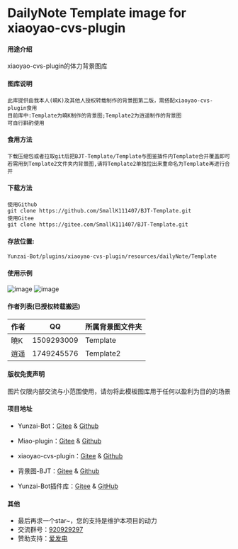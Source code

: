 # DailyNote Template image for xiaoyao-cvs-plugin

#### 用途介绍
xiaoyao-cvs-plugin的体力背景图库

#### 图库说明
```
此库提供由我本人(曉K)及其他人授权转载制作的背景图第二版，需搭配xiaoyao-cvs-plugin食用
目前库中:Template为曉K制作的背景图;Template2为逍遥制作的背景图
可自行斟酌使用
```

#### 食用方法
```
下载压缩包或者拉取git后把BJT-Template/Template与图鉴插件内Template合并覆盖即可
若需用到Template2文件夹内背景图,请将Template2单独拉出来重命名为Template再进行合并
```

#### 下载方法
```
使用Github
git clone https://github.com/SmallK111407/BJT-Template.git
使用Gitee
git clone https://gitee.com/SmallK111407/BJT-Template.git
```

#### 存放位置:
```
Yunzai-Bot/plugins/xiaoyao-cvs-plugin/resources/dailyNote/Template
```
#### 使用示例
![image](https://gitee.com/SmallK111407/img-folder2/blob/main/resources/ys1.png)
![image](https://gitee.com/SmallK111407/img-folder2/blob/main/resources/ys2.png)

#### 作者列表(已授权转载搬运)
| 作者 | QQ | 所属背景图文件夹 |
| --- | --- | --- |
|曉K|1509293009|Template|
|逍遥|1749245576|Template2|

#### 版权免责声明
图片仅限内部交流与小范围使用，请勿将此模板图库用于任何以盈利为目的的场景

#### 项目地址
* Yunzai-Bot：[Gitee](https://gitee.com/Le-niao/Yunzai-Bot) & [Github](https://github.com/Le-niao/Yunzai-Bot)

* Miao-plugin：[Gitee](https://gitee.com/yoimiya-kokomi/miao-plugin) & [Github](https://github.com/yoimiya-kokomi/miao-plugin)

* xiaoyao-cvs-plugin：[Gitee](https://gitee.com/Ctrlcvs/xiaoyao-cvs-plugin) & [Github](https://github.com/Ctrlcvs/xiaoyao-cvs-plugin)

* 背景图-BJT：[Gitee](https://gitee.com/cv-hunag/BJT) & [Github](https://github.com/cv-hunag/BJT)

* Yunzai-Bot插件库：[Gitee](https://gitee.com/Hikari666/Yunzai-Bot-plugins-index) & [GitHub](https://github.com/HiArcadia/Yunzai-Bot-plugins-index)

#### 其他
* 最后再求一个star~，您的支持是维护本项目的动力
* 交流群号：[920929297](https://jq.qq.com/?_wv=1027&k=x1lZFEQ2)
* 赞助支持：[爱发电](https://afdian.net/a/SunRyK)
